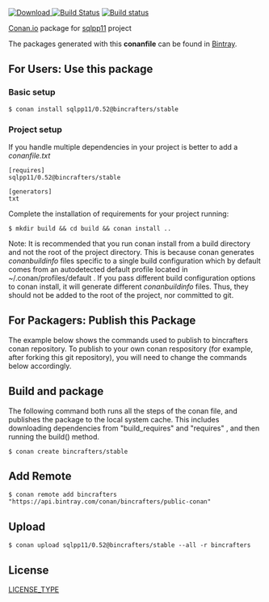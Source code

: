 [ ![Download](https://api.bintray.com/packages/bincrafters/public-conan/sqlpp11%3Abincrafters/images/download.svg) ](https://bintray.com/bincrafters/public-conan/sqlpp11%3Abincrafters/_latestVersion)
[![Build Status](https://travis-ci.org/StiventoUser/conan-sqlpp11.svg?branch=testing%2F0.54)](https://travis-ci.org/StiventoUser/conan-sqlpp11)
[![Build status](https://ci.appveyor.com/api/projects/status/fgs03a416pcxi8jd?svg=true)](https://ci.appveyor.com/project/StiventoUser/conan-sqlpp11)

[Conan.io](https://conan.io) package for [sqlpp11](https://github.com/rbock/sqlpp11) project

The packages generated with this **conanfile** can be found in [Bintray](https://bintray.com/bincrafters/public-conan/sqlpp11%3Abincrafters).

## For Users: Use this package

### Basic setup

    $ conan install sqlpp11/0.52@bincrafters/stable

### Project setup

If you handle multiple dependencies in your project is better to add a *conanfile.txt*

    [requires]
    sqlpp11/0.52@bincrafters/stable

    [generators]
    txt

Complete the installation of requirements for your project running:

    $ mkdir build && cd build && conan install ..

Note: It is recommended that you run conan install from a build directory and not the root of the project directory.  This is because conan generates *conanbuildinfo* files specific to a single build configuration which by default comes from an autodetected default profile located in ~/.conan/profiles/default .  If you pass different build configuration options to conan install, it will generate different *conanbuildinfo* files.  Thus, they should not be added to the root of the project, nor committed to git.

## For Packagers: Publish this Package

The example below shows the commands used to publish to bincrafters conan repository. To publish to your own conan respository (for example, after forking this git repository), you will need to change the commands below accordingly.

## Build and package

The following command both runs all the steps of the conan file, and publishes the package to the local system cache.  This includes downloading dependencies from "build_requires" and "requires" , and then running the build() method.

    $ conan create bincrafters/stable

## Add Remote

    $ conan remote add bincrafters "https://api.bintray.com/conan/bincrafters/public-conan"

## Upload

    $ conan upload sqlpp11/0.52@bincrafters/stable --all -r bincrafters

## License
[LICENSE_TYPE](LICENSE)
